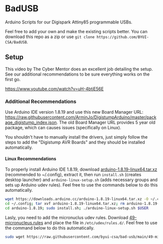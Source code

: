 # BadUSB

Arduino Scripts for our Digispark Attiny85 programmable USBs. 

Feel free to add your own and make the existing scripts better. You can download this repo as a zip or use `git clone https://github.com/BYUI-CSA/BadUSB`. 

## Setup

This video by The Cyber Mentor does an excellent job detailing the setup. See our additional recommendations to be sure everything works on the first go.

https://www.youtube.com/watch?v=uH-4btjE56E 

### Additional Recommendations

Use Arduino IDE version 1.8.19 and use this new Board Manager URL: https://raw.githubusercontent.com/ArminJo/DigistumpArduino/master/package_digistump_index.json. The old Board Manager URL provides 5 year old package, which can causes issues (specifically on Linux).

You shouldn't have to manually install the drivers, just simply follow the steps to add the "Digistump AVR Boards" and they should be installed automatically.

#### Linux Recommendations

To properly install Arduino IDE 1.8.19, download [arduino-1.8.19-linux64.tar.xz](https://downloads.arduino.cc/arduino-1.8.19-linux64.tar.xz) (recommended to ~/.config), extract it, then run `install.sh` (creates desktop launcher) and `arduino-linux-setup.sh` (adds necessary groups and sets up Arduino udev rules). Feel free to use the commands below to do this automatically.

```bash
wget https://downloads.arduino.cc/arduino-1.8.19-linux64.tar.xz -O ~/.config/arduino-1.8.19-linux64.tar.xz
cd ~/.config; tar xvf arduino-1.8.19-linux64.tar.xz; rm arduino-1.8.19-linux64.tar.xz
cd arduino-1.8.19; sudo install.sh; ./arduino-linux-setup.sh $USER
```

Lasly, you need to add the micronuclus udev rules. Download [49-micronucleus.rules](https://github.com/byui-csa/bad-usb/blob/main/49-micronucleus.rules) and place the file in `/etc/udev/rules.d/`. Feel free to use the command below to do this automatically.

```bash
sudo wget https://raw.githubusercontent.com/byui-csa/bad-usb/main/49-micronucleus.rules -O /etc/udev/rules.d/49-micronucleus.rules
```
